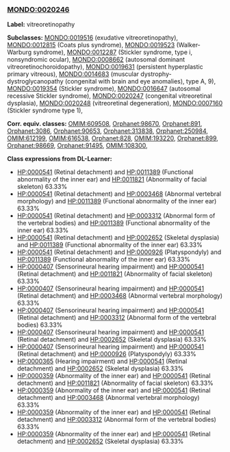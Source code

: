 
### [MONDO:0020246](http://purl.obolibrary.org/obo/MONDO_0020246)
**Label:** vitreoretinopathy

**Subclasses:** [MONDO:0019516](http://purl.obolibrary.org/obo/MONDO_0019516) (exudative vitreoretinopathy), [MONDO:0012815](http://purl.obolibrary.org/obo/MONDO_0012815) (Coats plus syndrome), [MONDO:0019523](http://purl.obolibrary.org/obo/MONDO_0019523) (Walker-Warburg syndrome), [MONDO:0012287](http://purl.obolibrary.org/obo/MONDO_0012287) (Stickler syndrome, type i, nonsyndromic ocular), [MONDO:0008662](http://purl.obolibrary.org/obo/MONDO_0008662) (autosomal dominant vitreoretinochoroidopathy), [MONDO:0019631](http://purl.obolibrary.org/obo/MONDO_0019631) (persistent hyperplastic primary vitreous), [MONDO:0014683](http://purl.obolibrary.org/obo/MONDO_0014683) (muscular dystrophy-dystroglycanopathy (congenital with brain and eye anomalies), type A, 9), [MONDO:0019354](http://purl.obolibrary.org/obo/MONDO_0019354) (Stickler syndrome), [MONDO:0016647](http://purl.obolibrary.org/obo/MONDO_0016647) (autosomal recessive Stickler syndrome), [MONDO:0020247](http://purl.obolibrary.org/obo/MONDO_0020247) (congenital vitreoretinal dysplasia), [MONDO:0020248](http://purl.obolibrary.org/obo/MONDO_0020248) (vitreoretinal degeneration), [MONDO:0007160](http://purl.obolibrary.org/obo/MONDO_0007160) (Stickler syndrome type 1), 

**Corr. equiv. classes:** [OMIM:609508](http://purl.obolibrary.org/obo/OMIM_609508), [Orphanet:98670](http://www.orpha.net/ORDO/Orphanet_98670), [Orphanet:891](http://www.orpha.net/ORDO/Orphanet_891), [Orphanet:3086](http://www.orpha.net/ORDO/Orphanet_3086), [Orphanet:90653](http://www.orpha.net/ORDO/Orphanet_90653), [Orphanet:313838](http://www.orpha.net/ORDO/Orphanet_313838), [Orphanet:250984](http://www.orpha.net/ORDO/Orphanet_250984), [OMIM:612199](http://purl.obolibrary.org/obo/OMIM_612199), [OMIM:616538](http://purl.obolibrary.org/obo/OMIM_616538), [Orphanet:828](http://www.orpha.net/ORDO/Orphanet_828), [OMIM:193220](http://purl.obolibrary.org/obo/OMIM_193220), [Orphanet:899](http://www.orpha.net/ORDO/Orphanet_899), [Orphanet:98669](http://www.orpha.net/ORDO/Orphanet_98669), [Orphanet:91495](http://www.orpha.net/ORDO/Orphanet_91495), [OMIM:108300](http://purl.obolibrary.org/obo/OMIM_108300), 

**Class expressions from DL-Learner:**

- [HP:0000541](http://purl.obolibrary.org/obo/HP_0000541) (Retinal detachment) and [HP:0011389](http://purl.obolibrary.org/obo/HP_0011389) (Functional abnormality of the inner ear) and [HP:0011821](http://purl.obolibrary.org/obo/HP_0011821) (Abnormality of facial skeleton) 63.33%
- [HP:0000541](http://purl.obolibrary.org/obo/HP_0000541) (Retinal detachment) and [HP:0003468](http://purl.obolibrary.org/obo/HP_0003468) (Abnormal vertebral morphology) and [HP:0011389](http://purl.obolibrary.org/obo/HP_0011389) (Functional abnormality of the inner ear) 63.33%
- [HP:0000541](http://purl.obolibrary.org/obo/HP_0000541) (Retinal detachment) and [HP:0003312](http://purl.obolibrary.org/obo/HP_0003312) (Abnormal form of the vertebral bodies) and [HP:0011389](http://purl.obolibrary.org/obo/HP_0011389) (Functional abnormality of the inner ear) 63.33%
- [HP:0000541](http://purl.obolibrary.org/obo/HP_0000541) (Retinal detachment) and [HP:0002652](http://purl.obolibrary.org/obo/HP_0002652) (Skeletal dysplasia) and [HP:0011389](http://purl.obolibrary.org/obo/HP_0011389) (Functional abnormality of the inner ear) 63.33%
- [HP:0000541](http://purl.obolibrary.org/obo/HP_0000541) (Retinal detachment) and [HP:0000926](http://purl.obolibrary.org/obo/HP_0000926) (Platyspondyly) and [HP:0011389](http://purl.obolibrary.org/obo/HP_0011389) (Functional abnormality of the inner ear) 63.33%
- [HP:0000407](http://purl.obolibrary.org/obo/HP_0000407) (Sensorineural hearing impairment) and [HP:0000541](http://purl.obolibrary.org/obo/HP_0000541) (Retinal detachment) and [HP:0011821](http://purl.obolibrary.org/obo/HP_0011821) (Abnormality of facial skeleton) 63.33%
- [HP:0000407](http://purl.obolibrary.org/obo/HP_0000407) (Sensorineural hearing impairment) and [HP:0000541](http://purl.obolibrary.org/obo/HP_0000541) (Retinal detachment) and [HP:0003468](http://purl.obolibrary.org/obo/HP_0003468) (Abnormal vertebral morphology) 63.33%
- [HP:0000407](http://purl.obolibrary.org/obo/HP_0000407) (Sensorineural hearing impairment) and [HP:0000541](http://purl.obolibrary.org/obo/HP_0000541) (Retinal detachment) and [HP:0003312](http://purl.obolibrary.org/obo/HP_0003312) (Abnormal form of the vertebral bodies) 63.33%
- [HP:0000407](http://purl.obolibrary.org/obo/HP_0000407) (Sensorineural hearing impairment) and [HP:0000541](http://purl.obolibrary.org/obo/HP_0000541) (Retinal detachment) and [HP:0002652](http://purl.obolibrary.org/obo/HP_0002652) (Skeletal dysplasia) 63.33%
- [HP:0000407](http://purl.obolibrary.org/obo/HP_0000407) (Sensorineural hearing impairment) and [HP:0000541](http://purl.obolibrary.org/obo/HP_0000541) (Retinal detachment) and [HP:0000926](http://purl.obolibrary.org/obo/HP_0000926) (Platyspondyly) 63.33%
- [HP:0000365](http://purl.obolibrary.org/obo/HP_0000365) (Hearing impairment) and [HP:0000541](http://purl.obolibrary.org/obo/HP_0000541) (Retinal detachment) and [HP:0002652](http://purl.obolibrary.org/obo/HP_0002652) (Skeletal dysplasia) 63.33%
- [HP:0000359](http://purl.obolibrary.org/obo/HP_0000359) (Abnormality of the inner ear) and [HP:0000541](http://purl.obolibrary.org/obo/HP_0000541) (Retinal detachment) and [HP:0011821](http://purl.obolibrary.org/obo/HP_0011821) (Abnormality of facial skeleton) 63.33%
- [HP:0000359](http://purl.obolibrary.org/obo/HP_0000359) (Abnormality of the inner ear) and [HP:0000541](http://purl.obolibrary.org/obo/HP_0000541) (Retinal detachment) and [HP:0003468](http://purl.obolibrary.org/obo/HP_0003468) (Abnormal vertebral morphology) 63.33%
- [HP:0000359](http://purl.obolibrary.org/obo/HP_0000359) (Abnormality of the inner ear) and [HP:0000541](http://purl.obolibrary.org/obo/HP_0000541) (Retinal detachment) and [HP:0003312](http://purl.obolibrary.org/obo/HP_0003312) (Abnormal form of the vertebral bodies) 63.33%
- [HP:0000359](http://purl.obolibrary.org/obo/HP_0000359) (Abnormality of the inner ear) and [HP:0000541](http://purl.obolibrary.org/obo/HP_0000541) (Retinal detachment) and [HP:0002652](http://purl.obolibrary.org/obo/HP_0002652) (Skeletal dysplasia) 63.33%



